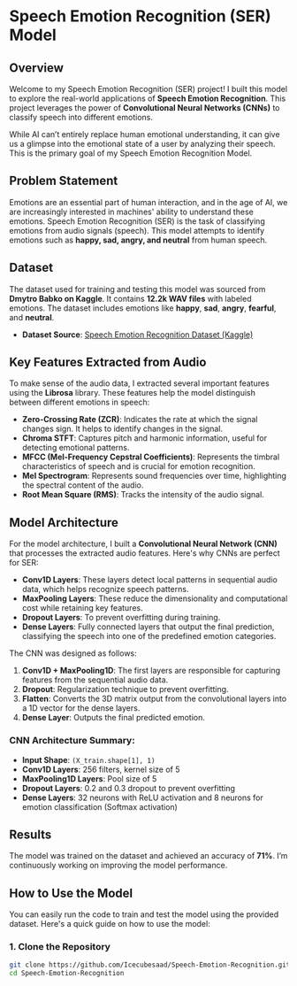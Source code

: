 # Speech Emotion Recognition (SER) Model

## Overview

Welcome to my Speech Emotion Recognition (SER) project! I built this model to explore the real-world applications of **Speech Emotion Recognition**. This project leverages the power of **Convolutional Neural Networks (CNNs)** to classify speech into different emotions.

While AI can’t entirely replace human emotional understanding, it can give us a glimpse into the emotional state of a user by analyzing their speech. This is the primary goal of my Speech Emotion Recognition Model.

## Problem Statement

Emotions are an essential part of human interaction, and in the age of AI, we are increasingly interested in machines' ability to understand these emotions. Speech Emotion Recognition (SER) is the task of classifying emotions from audio signals (speech). This model attempts to identify emotions such as **happy, sad, angry, and neutral** from human speech.

## Dataset

The dataset used for training and testing this model was sourced from **Dmytro Babko on Kaggle**. It contains **12.2k WAV files** with labeled emotions. The dataset includes emotions like **happy**, **sad**, **angry**, **fearful**, and **neutral**.

- **Dataset Source**: [Speech Emotion Recognition Dataset (Kaggle)](https://www.kaggle.com/datasets/dmitrybabko/speech-emotion-recognition-en)

## Key Features Extracted from Audio

To make sense of the audio data, I extracted several important features using the **Librosa** library. These features help the model distinguish between different emotions in speech:

- **Zero-Crossing Rate (ZCR)**: Indicates the rate at which the signal changes sign. It helps to identify changes in the signal.
- **Chroma STFT**: Captures pitch and harmonic information, useful for detecting emotional patterns.
- **MFCC (Mel-Frequency Cepstral Coefficients)**: Represents the timbral characteristics of speech and is crucial for emotion recognition.
- **Mel Spectrogram**: Represents sound frequencies over time, highlighting the spectral content of the audio.
- **Root Mean Square (RMS)**: Tracks the intensity of the audio signal.

## Model Architecture

For the model architecture, I built a **Convolutional Neural Network (CNN)** that processes the extracted audio features. Here's why CNNs are perfect for SER:

- **Conv1D Layers**: These layers detect local patterns in sequential audio data, which helps recognize speech patterns.
- **MaxPooling Layers**: These reduce the dimensionality and computational cost while retaining key features.
- **Dropout Layers**: To prevent overfitting during training.
- **Dense Layers**: Fully connected layers that output the final prediction, classifying the speech into one of the predefined emotion categories.

The CNN was designed as follows:

1. **Conv1D + MaxPooling1D**: The first layers are responsible for capturing features from the sequential audio data.
2. **Dropout**: Regularization technique to prevent overfitting.
3. **Flatten**: Converts the 3D matrix output from the convolutional layers into a 1D vector for the dense layers.
4. **Dense Layer**: Outputs the final predicted emotion.

### CNN Architecture Summary:

- **Input Shape**: `(X_train.shape[1], 1)`
- **Conv1D Layers**: 256 filters, kernel size of 5
- **MaxPooling1D Layers**: Pool size of 5
- **Dropout Layers**: 0.2 and 0.3 dropout to prevent overfitting
- **Dense Layers**: 32 neurons with ReLU activation and 8 neurons for emotion classification (Softmax activation)

## Results

The model was trained on the dataset and achieved an accuracy of **71%**. I’m continuously working on improving the model performance.

## How to Use the Model

You can easily run the code to train and test the model using the provided dataset. Here's a quick guide on how to use the model:

### 1. Clone the Repository

```bash
git clone https://github.com/Icecubesaad/Speech-Emotion-Recognition.git
cd Speech-Emotion-Recognition
